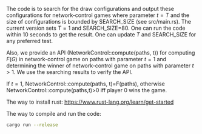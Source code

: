 The code is to search for the draw configurations and output these configurations for network-control games where parameter $t=T$  and the size of configurations is bounded by SEARCH_SIZE (see src/main.rs). The current version sets $T=1$ and SEARCH_SIZE=80. One can run the code within 10 seconds to get the result. One can update $T$ and SEARCH_SIZE for any preferred test.

Also, we provide an API (NetworkControl::compute(paths, t)) for computing $F(G)$ in network-control game on paths with parameter $t=1$ and determining the winner of network-control game on paths with parameter $t>1$. We use the searching results to verify the API.

If $t=1$, NetworkControl::compute(paths, t)=F(paths), otherwise NetworkControl::compute(paths,t)>0 iff player 0 wins the game.

The way to install rust: https://www.rust-lang.org/learn/get-started

The way to compile and run the code:

```bash
cargo run --release
```

